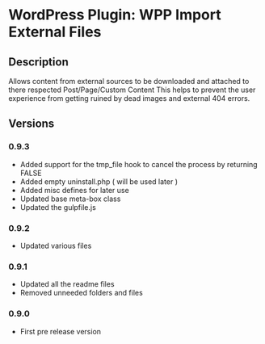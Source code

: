 WordPress Plugin: WPP Import External Files
===========================================

Description
-----------

Allows content from external sources to be downloaded and attached to there respected Post/Page/Custom Content
This helps to prevent the user experience from getting ruined by dead images and external 404 errors.

Versions
--------

### 0.9.3 

* Added support for the tmp_file hook to cancel the process by returning FALSE
* Added empty uninstall.php ( will be used later )
* Added misc defines for later use
* Updated base meta-box class
* Updated the gulpfile.js

### 0.9.2

* Updated various files

### 0.9.1

* Updated all the readme files
* Removed unneeded folders and files

### 0.9.0

* First pre release version